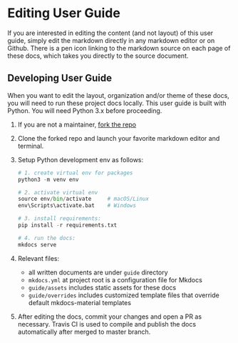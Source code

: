 # Editing User Guide

If you are interested in editing the content (and not layout) of this user guide, 
simply edit the markdown directly in any markdown editor or on Github.
There is a pen icon linking to the markdown source on each page of these docs,
which takes you directly to the source document.

## Developing User Guide

When you want to edit the layout, organization and/or theme of these docs, you 
will need to run these project docs locally. This user guide is built with Python. 
You will need Python 3.x before proceeding.

1. If you are not a maintainer, [fork the repo](https://github.com/MobileFirstLLC/extension-cli/fork)

2. Clone the forked repo and launch your favorite markdown editor and terminal.

3. Setup Python development env as follows: 

    ```Python
    # 1. create virtual env for packages
    python3 -m venv env         
    
    # 2. activate virtual env 
    source env/bin/activate     # macOS/Linux
    env\Scripts\activate.bat    # Windows
    
    # 3. install requirements:
    pip install -r requirements.txt
    
    # 4. run the docs:
    mkdocs serve
    ```

4. Relevant files:

    - all written documents are under `guide` directory
    - `mkdocs.yml` at project root is a configuration file for Mkdocs
    - `guide/assets` includes static assets for these docs
    - `guide/overrides` includes customized template files that override default mkdocs-material templates

5. After editing the docs, commit your changes and open a PR as
   necessary. Travis CI is used to compile and publish the docs automatically
   after merged to master branch.
